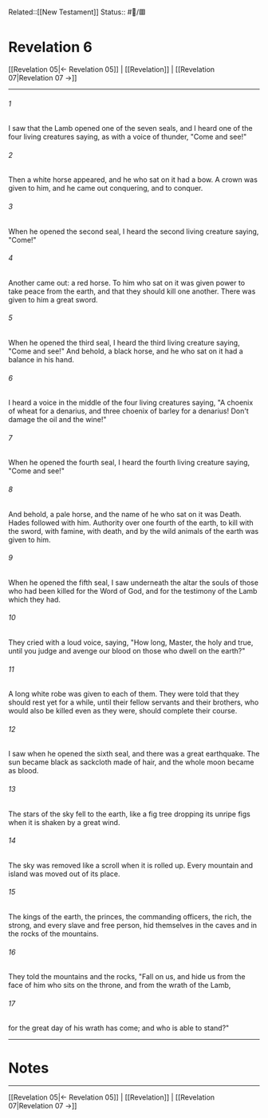 Related::[[New Testament]]
Status:: #📖/🟥
# Revelation 6

[[Revelation 05|← Revelation 05]] | [[Revelation]] | [[Revelation 07|Revelation 07 →]]
***



###### 1 
I saw that the Lamb opened one of the seven seals, and I heard one of the four living creatures saying, as with a voice of thunder, "Come and see!" 

###### 2 
Then a white horse appeared, and he who sat on it had a bow. A crown was given to him, and he came out conquering, and to conquer. 

###### 3 
When he opened the second seal, I heard the second living creature saying, "Come!" 

###### 4 
Another came out: a red horse. To him who sat on it was given power to take peace from the earth, and that they should kill one another. There was given to him a great sword. 

###### 5 
When he opened the third seal, I heard the third living creature saying, "Come and see!" And behold, a black horse, and he who sat on it had a balance in his hand. 

###### 6 
I heard a voice in the middle of the four living creatures saying, "A choenix of wheat for a denarius, and three choenix of barley for a denarius! Don't damage the oil and the wine!" 

###### 7 
When he opened the fourth seal, I heard the fourth living creature saying, "Come and see!" 

###### 8 
And behold, a pale horse, and the name of he who sat on it was Death. Hades followed with him. Authority over one fourth of the earth, to kill with the sword, with famine, with death, and by the wild animals of the earth was given to him. 

###### 9 
When he opened the fifth seal, I saw underneath the altar the souls of those who had been killed for the Word of God, and for the testimony of the Lamb which they had. 

###### 10 
They cried with a loud voice, saying, "How long, Master, the holy and true, until you judge and avenge our blood on those who dwell on the earth?" 

###### 11 
A long white robe was given to each of them. They were told that they should rest yet for a while, until their fellow servants and their brothers, who would also be killed even as they were, should complete their course. 

###### 12 
I saw when he opened the sixth seal, and there was a great earthquake. The sun became black as sackcloth made of hair, and the whole moon became as blood. 

###### 13 
The stars of the sky fell to the earth, like a fig tree dropping its unripe figs when it is shaken by a great wind. 

###### 14 
The sky was removed like a scroll when it is rolled up. Every mountain and island was moved out of its place. 

###### 15 
The kings of the earth, the princes, the commanding officers, the rich, the strong, and every slave and free person, hid themselves in the caves and in the rocks of the mountains. 

###### 16 
They told the mountains and the rocks, "Fall on us, and hide us from the face of him who sits on the throne, and from the wrath of the Lamb, 

###### 17 
for the great day of his wrath has come; and who is able to stand?"

---
# Notes


***
[[Revelation 05|← Revelation 05]] | [[Revelation]] | [[Revelation 07|Revelation 07 →]]
